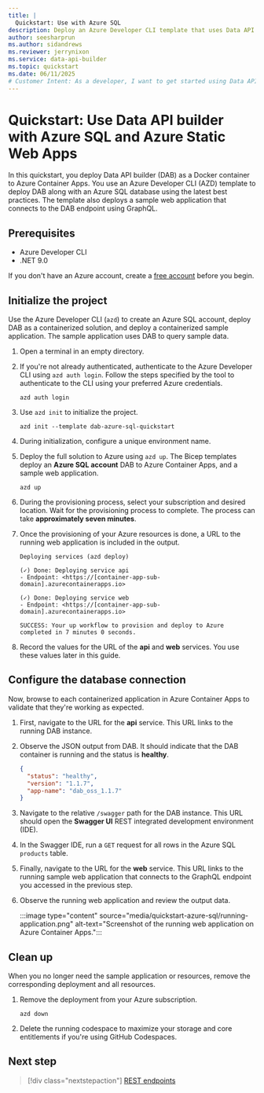 ```yaml
---
title: |
  Quickstart: Use with Azure SQL
description: Deploy an Azure Developer CLI template that uses Data API builder with Azure Container Apps and Azure SQL.
author: seesharprun
ms.author: sidandrews
ms.reviewer: jerrynixon
ms.service: data-api-builder
ms.topic: quickstart
ms.date: 06/11/2025
# Customer Intent: As a developer, I want to get started using Data API builder quickly, so that I can evaluate the tool.
---
```


# Quickstart: Use Data API builder with Azure SQL and Azure Static Web Apps

In this quickstart, you deploy Data API builder (DAB) as a Docker container to Azure Container Apps. You use an Azure Developer CLI (AZD) template to deploy DAB along with an Azure SQL database using the latest best practices. The template also deploys a sample web application that connects to the DAB endpoint using GraphQL.

## Prerequisites

- Azure Developer CLI
- .NET 9.0

If you don't have an Azure account, create a [free account](https://azure.microsoft.com/free/?WT.mc_id=A261C142F) before you begin.

## Initialize the project

Use the Azure Developer CLI (`azd`) to create an Azure SQL account, deploy DAB as a containerized solution, and deploy a containerized sample application. The sample application uses DAB to query sample data.

1. Open a terminal in an empty directory.

1. If you're not already authenticated, authenticate to the Azure Developer CLI using `azd auth login`. Follow the steps specified by the tool to authenticate to the CLI using your preferred Azure credentials.

    ```azurecli
    azd auth login
    ```

1. Use `azd init` to initialize the project.

    ```azurecli
    azd init --template dab-azure-sql-quickstart
    ```

1. During initialization, configure a unique environment name.

1. Deploy the full solution to Azure using `azd up`. The Bicep templates deploy an **Azure SQL account** DAB to Azure Container Apps, and a sample web application.

    ```azurecli
    azd up
    ```

1. During the provisioning process, select your subscription and desired location. Wait for the provisioning process to complete. The process can take **approximately seven minutes**.

1. Once the provisioning of your Azure resources is done, a URL to the running web application is included in the output.

    ```output
    Deploying services (azd deploy)

    (✓) Done: Deploying service api
    - Endpoint: <https://[container-app-sub-domain].azurecontainerapps.io>
    
    (✓) Done: Deploying service web
    - Endpoint: <https://[container-app-sub-domain].azurecontainerapps.io>

    SUCCESS: Your up workflow to provision and deploy to Azure completed in 7 minutes 0 seconds.
    ```

1. Record the values for the URL of the **api** and **web** services. You use these values later in this guide.

## Configure the database connection

Now, browse to each containerized application in Azure Container Apps to validate that they're working as expected.

1. First, navigate to the URL for the **api** service. This URL links to the running DAB instance.

1. Observe the JSON output from DAB. It should indicate that the DAB container is running and the status is **healthy**.

    ```json
    {
      "status": "healthy",
      "version": "1.1.7",
      "app-name": "dab_oss_1.1.7"
    }
    ```

1. Navigate to the relative `/swagger` path for the DAB instance. This URL should open the **Swagger UI** REST integrated development environment (IDE).

1. In the Swagger IDE, run a `GET` request for all rows in the Azure SQL `products` table.

1. Finally, navigate to the URL for the **web** service. This URL links to the running sample web application that connects to the GraphQL endpoint you accessed in the previous step.

1. Observe the running web application and review the output data.

    :::image type="content" source="media/quickstart-azure-sql/running-application.png" alt-text="Screenshot of the running web application on Azure Container Apps.":::

## Clean up

When you no longer need the sample application or resources, remove the corresponding deployment and all resources.

1. Remove the deployment from your Azure subscription.

    ```azurecli
    azd down
    ```

1. Delete the running codespace to maximize your storage and core entitlements if you're using GitHub Codespaces.

## Next step

> [!div class="nextstepaction"]
> [REST endpoints](../concept/rest.md)
